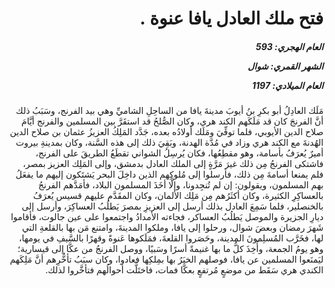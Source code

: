 <h1 dir="rtl">فتح ملك العادل يافا عنوة .</h1>

<h5 dir="rtl">العام الهجري:  593

الشهر القمري: شوال

العام الميلادي: 1197</h5>

<p dir="rtl">مَلَك العادِلُ أبو بكرِ بنُ أيوبَ مدينةَ يافا من الساحِلِ الشاميِّ وهي بيد الفرنج، وسَبَبُ ذلك أنَّ الفرنجَ كان قد مَلَكَهم الكند هري، وكان الصُّلحُ قد استقَرَّ بين المسلمين والفرنج أيَّامَ صلاح الدين الأيوبي، فلما توفِّيَ ومَلَك أولادُه بعده، جَدَّد المَلِكُ العزيزُ عثمان بن صلاح الدين الهُدنةَ مع الكند هري وزاد في مُدَّة الهدنة، وبَقِيَ ذلك إلى هذه السَّنة، وكان بمدينةِ بيروت أميرٌ يُعرَفُ بأسامة، وهو مقطِعُها، فكان يُرسِلُ الشواني تقطَعُ الطريقَ على الفرنج، فاشتكى الفرنجُ مِن ذلك غيرَ مَرَّةٍ إلى الملك العادل بدمشق، وإلى المَلِك العزيز بمصر، فلم يمنعا أسامةَ مِن ذلك، فأرسلوا إلى مُلوكِهم الذين داخِلَ البحر يَشتَكون إليهم ما يفعَلُ بهم المسلمون، ويقولون: إن لم تُنجِدونا، وإلَّا أخَذَ المسلمون البلاد، فأمَدَّهم الفرنجُ بالعساكِرِ الكثيرة، وكان أكثَرُهم مِن مَلِك الألمان، وكان المقَدَّم عليهم قسيس يُعرَفُ بالخنصلير، فلما سَمِعَ العادل بذلك أرسل إلى العزيزِ بمصرَ يَطلُبُ العساكِرَ، وأرسل إلى ديارِ الجزيرة والموصل يَطلُبُ العساكر، فجاءته الأمدادُ واجتمعوا على عين جالوت، فأقاموا شَهرَ رمضان وبعضَ شوال، ورحلوا إلى يافا، وملكوا المدينةَ، وامتنع مَن بها بالقلعةِ التي لها، فخَرَّب المُسلِمونَ المدينة، وحَصَروا القلعةَ، فمَلَكوها عَنوةً وقهرًا بالسَّيفِ في يومها، وهو يومُ الجمعة، وأُخِذَ كلُّ ما بها غنيمةً أسرًا وسَبيًا، ووصل الفرنجُ من عكَّا إلى قيسارية؛ ليَمنَعوا المسلمين عن يافا، فوصلهم الخبَرُ بها بمِلكِها فعادوا، وكان سبَبُ تأخُّرِهم أنَّ مَلِكَهم الكندي هري سَقَط من موضعٍ مُرتفعٍ بعكَّا فمات، فاختَلَّت أحوالُهم فتأخَّروا لذلك.</p></br>
